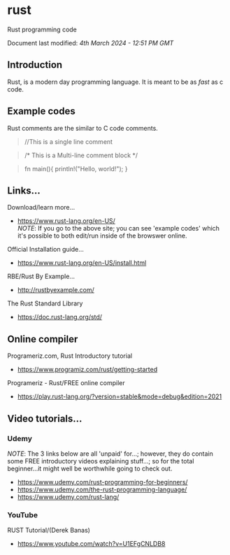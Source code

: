 # rust
Rust programming code

Document last modified: *4th March 2024 - 12:51 PM GMT*  

## Introduction

Rust, is a modern day programming language. It is meant to be as *fast* as c code.

## Example codes

Rust comments are the similar to C code comments.

>//This is a single line comment

>/*
>This is a 
>Multi-line comment block
>*/

>fn main(){
> println!("Hello, world!");
}
## Links...  

Download/learn more...  
- https://www.rust-lang.org/en-US/  
*NOTE*: If you go to the above site; you can see 'example codes' which it's possible to both edit/run inside of the browswer online.  

Official Installation guide...   
- https://www.rust-lang.org/en-US/install.html    

RBE/Rust By Example...  
- http://rustbyexample.com/  

The Rust Standard Library  
- https://doc.rust-lang.org/std/  

## Online compiler

Programeriz.com, Rust Introductory tutorial  
- https://www.programiz.com/rust/getting-started  

Programeriz  - Rust/FREE online compiler  
- https://play.rust-lang.org/?version=stable&mode=debug&edition=2021  
 
## Video tutorials...

### Udemy

*NOTE*: The 3 links below are all 'unpaid' for...; however, they do contain some FREE introductory videos explaining stuff...; so for the total beginner...it might well be worthwhile going to check out.    
- https://www.udemy.com/rust-programming-for-beginners/  
- https://www.udemy.com/the-rust-programming-language/  
- https://www.udemy.com/rust-lang/  

### YouTube

RUST Tutorial/(Derek Banas)  
- https://www.youtube.com/watch?v=U1EFgCNLDB8  
